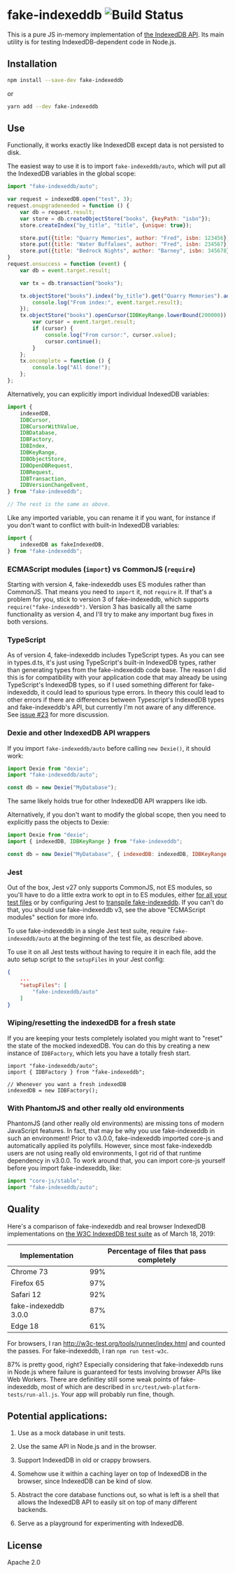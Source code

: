 # fake-indexeddb ![Build Status](https://github.com/dumbmatter/fakeIndexedDB/actions/workflows/test.yml/badge.svg)

This is a pure JS in-memory implementation of [the IndexedDB API](https://w3c.github.io/IndexedDB/). Its main utility is for testing IndexedDB-dependent code in Node.js.

## Installation

```sh
npm install --save-dev fake-indexeddb
```

or

```sh
yarn add --dev fake-indexeddb
```

## Use

Functionally, it works exactly like IndexedDB except data is not persisted to disk.

The easiest way to use it is to import `fake-indexeddb/auto`, which will put all the IndexedDB variables in the global scope:

```js
import "fake-indexeddb/auto";

var request = indexedDB.open("test", 3);
request.onupgradeneeded = function () {
    var db = request.result;
    var store = db.createObjectStore("books", {keyPath: "isbn"});
    store.createIndex("by_title", "title", {unique: true});

    store.put({title: "Quarry Memories", author: "Fred", isbn: 123456});
    store.put({title: "Water Buffaloes", author: "Fred", isbn: 234567});
    store.put({title: "Bedrock Nights", author: "Barney", isbn: 345678});
}
request.onsuccess = function (event) {
    var db = event.target.result;

    var tx = db.transaction("books");

    tx.objectStore("books").index("by_title").get("Quarry Memories").addEventListener("success", function (event) {
        console.log("From index:", event.target.result);
    });
    tx.objectStore("books").openCursor(IDBKeyRange.lowerBound(200000)).onsuccess = function (event) {
        var cursor = event.target.result;
        if (cursor) {
            console.log("From cursor:", cursor.value);
            cursor.continue();
        }
    };
    tx.oncomplete = function () {
        console.log("All done!");
    };
};
```

Alternatively, you can explicitly import individual IndexedDB variables:

```js
import {
    indexedDB,
    IDBCursor,
    IDBCursorWithValue,
    IDBDatabase,
    IDBFactory,
    IDBIndex,
    IDBKeyRange,
    IDBObjectStore,
    IDBOpenDBRequest,
    IDBRequest,
    IDBTransaction,
    IDBVersionChangeEvent,
} from "fake-indexeddb";

// The rest is the same as above.
```

Like any imported variable, you can rename it if you want, for instance if you don't want to conflict with built-in IndexedDB variables:

```js
import {
    indexedDB as fakeIndexedDB,
} from "fake-indexeddb";
```

### ECMAScript modules (`import`) vs CommonJS (`require`)

Starting with version 4, fake-indexeddb uses ES modules rather than CommonJS. That means you need to `import` it, not `require` it. If that's a problem for you, stick to version 3 of fake-indexeddb, which supports `require("fake-indexeddb")`. Version 3 has basically all the same functionality as version 4, and I'll try to make any important bug fixes in both versions.

### TypeScript

As of version 4, fake-indexeddb includes TypeScript types. As you can see in types.d.ts, it's just using TypeScript's built-in IndexedDB types, rather than generating types from the fake-indexeddb code base. The reason I did this is for compatibility with your application code that may already be using TypeScript's IndexedDB types, so if I used something different for fake-indexeddb, it could lead to spurious type errors. In theory this could lead to other errors if there are differences between Typescript's IndexedDB types and fake-indexeddb's API, but currently I'm not aware of any difference. See [issue #23](https://github.com/dumbmatter/fakeIndexedDB/issues/23) for more discussion.

### Dexie and other IndexedDB API wrappers

If you import `fake-indexeddb/auto` before calling `new Dexie()`, it should work:

```js
import Dexie from "dexie";
import "fake-indexeddb/auto";

const db = new Dexie("MyDatabase");
```

The same likely holds true for other IndexedDB API wrappers like idb.

Alternatively, if you don't want to modify the global scope, then you need to explicitly pass the objects to Dexie:

```js
import Dexie from "dexie";
import { indexedDB, IDBKeyRange } from "fake-indexeddb";

const db = new Dexie("MyDatabase", { indexedDB: indexedDB, IDBKeyRange: IDBKeyRange });
```

### Jest

Out of the box, Jest v27 only supports CommonJS, not ES modules, so you'll have to do a little extra work to opt in to ES modules,  either [for all your test files](https://jestjs.io/docs/ecmascript-modules) or by configuring Jest to [transpile fake-indexeddb](https://stackoverflow.com/a/43197503/786644). If you can't do that, you should use fake-indexeddb v3, see the above "ECMAScript modules" section for more info.

To use fake-indexeddb in a single Jest test suite, require `fake-indexeddb/auto` at the beginning of the test
file, as described above.

To use it on all Jest tests without having to require it in each file, add the auto setup script to the `setupFiles` in your Jest config:

```json
{
    ...
    "setupFiles": [
        "fake-indexeddb/auto"
    ]
}
```

### Wiping/resetting the indexedDB for a fresh state

If you are keeping your tests completely isolated you might want to "reset" the state of the mocked indexedDB. You can do this by creating a new instance of `IDBFactory`, which lets you have a totally fresh start.

```
import "fake-indexeddb/auto";
import { IDBFactory } from "fake-indexeddb";

// Whenever you want a fresh indexedDB
indexedDB = new IDBFactory();
```

### With PhantomJS and other really old environments

PhantomJS (and other really old environments) are missing tons of modern JavaScript features. In fact, that may be why you use fake-indexeddb in such an environment! Prior to v3.0.0, fake-indexeddb imported core-js and automatically applied its polyfills. However, since most fake-indexeddb users are not using really old environments, I got rid of that runtime dependency in v3.0.0. To work around that, you can import core-js yourself before you import fake-indexeddb, like:

```js
import "core-js/stable";
import "fake-indexeddb/auto";
```

## Quality

Here's a comparison of fake-indexeddb and real browser IndexedDB implementations on [the W3C IndexedDB test suite](https://github.com/w3c/web-platform-tests/tree/master/IndexedDB) as of March 18, 2019:

| Implementation       | Percentage of files that pass completely |
| -------------------- | ---------------------------------------- |
| Chrome 73            | 99%                                      |
| Firefox 65           | 97%                                      |
| Safari 12            | 92%                                      |
| fake-indexeddb 3.0.0 | 87%                                      |
| Edge 18              | 61%                                      |

For browsers, I ran http://w3c-test.org/tools/runner/index.html and counted the passes. For fake-indexeddb, I ran `npm run test-w3c`.

87% is pretty good, right? Especially considering that fake-indexeddb runs in Node.js where failure is guaranteed for tests involving browser APIs like Web Workers. There are definitley still some weak points of fake-indexeddb, most of which are described in `src/test/web-platform-tests/run-all.js`. Your app will probably run fine, though.

## Potential applications:

1. Use as a mock database in unit tests.

2. Use the same API in Node.js and in the browser.

3. Support IndexedDB in old or crappy browsers.

4. Somehow use it within a caching layer on top of IndexedDB in the browser, since IndexedDB can be kind of slow.

5. Abstract the core database functions out, so what is left is a shell that allows the IndexedDB API to easily sit on top of many different backends.

6. Serve as a playground for experimenting with IndexedDB.

## License

Apache 2.0
